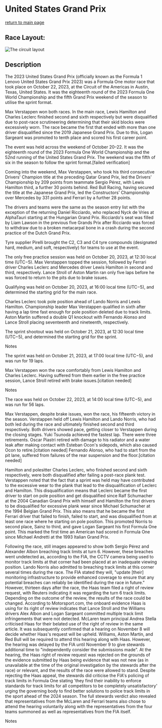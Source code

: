 # United States Grand Prix

[return to main page](./index.md)

## Race Layout: 

 ![The circuit layout](https://upload.wikimedia.org/wikipedia/commons/thumb/a/a5/Austin_circuit.svg/220px-Austin_circuit.svg.png)

## Description

 

The 2023 United States Grand Prix (officially known as the Formula 1 Lenovo United States Grand Prix 2023) was a Formula One motor race that took place on October 22, 2023, at the Circuit of the Americas in Austin, Texas, United States. It was the eighteenth round of the 2023 Formula One World Championship and the fifth Grand Prix weekend of the season to utilise the sprint format. 

Max Verstappen won both races. In the main race, Lewis Hamilton and Charles Leclerc finished second and sixth respectively but were disqualified due to post-race scrutineering determining that their skid blocks were excessively worn. The race became the first that ended with more than one driver disqualified since the 2019 Japanese Grand Prix. Due to this, Logan Sargeant was promoted to tenth place and scored his first career point. 

The event was held across the weekend of October 20–22. It was the eighteenth round of the 2023 Formula One World Championship and the 52nd running of the United States Grand Prix. The weekend was the fifth of six in the season to follow the sprint format.[failed verification] 

Coming into the weekend, Max Verstappen, who took his third consecutive Drivers' Champion title at the preceding Qatar Grand Prix, led the Drivers' Championship by 209 points from teammate Sergio Pérez, with Lewis Hamilton third, a further 30 points behind. Red Bull Racing, having secured the title at the Japanese Grand Prix, led the Constructors' Championship over Mercedes by 331 points and Ferrari by a further 28 points. 

The drivers and teams were the same as the season entry list with the exception of the returning Daniel Ricciardo, who replaced Nyck de Vries at AlphaTauri starting at the Hungarian Grand Prix. Ricciardo's seat was filled by Liam Lawson in the previous five Grands Prix after Ricciardo was forced to withdraw due to a broken metacarpal bone in a crash during the second practice of the Dutch Grand Prix. 

Tyre supplier Pirelli brought the C2, C3 and C4 tyre compounds (designated hard, medium, and soft, respectively) for teams to use at the event. 

The only free practice session was held on October 20, 2023, at 12:30 local time (UTC−5). Max Verstappen topped the session, followed by Ferrari driver Charles Leclerc and Mercedes driver Lewis Hamilton in second and third, respectively. Lance Stroll of Aston Martin ran only five laps before he was forced to return to the pits due to brake issues. 

Qualifying was held on October 20, 2023, at 16:00 local time (UTC−5), and determined the starting grid for the main race. 

Charles Leclerc took pole position ahead of Lando Norris and Lewis Hamilton. Championship leader Max Verstappen qualified in sixth after having a lap time fast enough for pole position deleted due to track limits. Aston Martin suffered a double Q1 knockout with Fernando Alonso and Lance Stroll placing seventeenth and nineteenth, respectively. 

The sprint shootout was held on October 21, 2023, at 12:30 local time (UTC−5), and determined the starting grid for the sprint. 

Notes 

The sprint was held on October 21, 2023, at 17:00 local time (UTC−5), and was run for 19 laps. 

Max Verstappen won the race comfortably from Lewis Hamilton and Charles Leclerc. Having suffered from them earlier in the free practice session, Lance Stroll retired with brake issues.[citation needed] 

Notes 

The race was held on October 22, 2023, at 14:00 local time (UTC−5), and was run for 56 laps. 

Max Verstappen, despite brake issues, won the race, his fifteenth victory in the season. Verstappen held off Lewis Hamilton and Lando Norris, who had both led during the race and ultimately finished second and third respectively. Both drivers showed pace, getting closer to Verstappen during the closing stages. Yuki Tsunoda achieved the fastest lap. There were three retirements. Oscar Piastri retired with damage to his radiator and a water leak after making contact with Esteban Ocon's sidepods, which also caused Ocon to retire.[citation needed] Fernando Alonso, who had to start from the pit lane, suffered from failures of the rear suspension and the floor.[citation needed] 

Hamilton and polesitter Charles Leclerc, who finished second and sixth respectively, were both disqualified after failing a post-race plank test. Verstappen noted that the fact that a sprint was held may have contributed to the excessive wear to the plank that lead to the disqualification of Leclerc and Hamilton.  This disqualification means that Leclerc became the first driver to start on pole position and get disqualified since Ralf Schumacher at the 2004 Canadian Grand Prix with himself and Hamilton the first drivers to be disqualified for excessive plank wear since Michael Schumacher at the 1994 Belgian Grand Prix. This also means that he became the first Ferrari driver that failed to finish, failed to start, and was disqualified from at least one race where he starting on pole position. This promoted Norris to second place, Sainz to third, and gave Logan Sargeant his first Formula One point. This marked the first time an American had scored in Formula One since Michael Andretti at the 1993 Italian Grand Prix. 

Following the race, still images appeared to show both Sergio Pérez and Alexander Albon breaching track limits at turn 6.  However, these breaches went undetected as, according to the FIA, the CCTV camera being used to monitor track limits at that corner had been placed at an inadequate viewing position. Lando Norris also admitted to breaching track limits at this corner several times during the race. The FIA stated they will, "update [their] monitoring infrastructure to provide enhanced coverage to ensure that any potential breaches can reliably be identified during the race in future." However, thirteen days after the race, the Haas team filed a right of review request, with Reuters indicating it was regarding the turn 6 track limits. Depending on the outcome of the review, the results of the race could be changed. According to Motorsport.com, the onboard evidence Haas is using for its right of review indicates that Lance Stroll and the Williams drivers Alex Albon and Logan Sargeant committed multiple track limit infringements that were not detected. McLaren team principal Andrea Stella criticised Haas for their belated use of the right of review in the same article. It was subsequently confirmed that a hearing on November 8 will decide whether Haas's request will be upheld. Williams, Aston Martin, and Red Bull will be required to attend this hearing along with Haas. However, the hearing was delayed by the FIA until November 9 to give stewards additional time to "independently consider the submissions made". At the hearing, the Haas right of review request was rejected on the grounds of the evidence submitted by Haas being evidence that was not new (as in unavailable at the time of the original investigation by the stewards after the race) or relevant, and the results of the race were allowed to stand. Despite rejecting the Haas appeal, the stewards did criticise the FIA's policing of track limits in Formula One stating 'they find their inability to enforce standards for track limits for all competitors to be completely unsatisfactory' urging the governing body to find better solutions to police track limits in the sport ahead of the 2024 season. The full stewards verdict also revealed that representatives from the McLaren and Ferrari teams also chose to attend the hearing voluntarily along with the representatives from the four teams summoned as well as representatives from the FIA itself. 

Notes 

 


